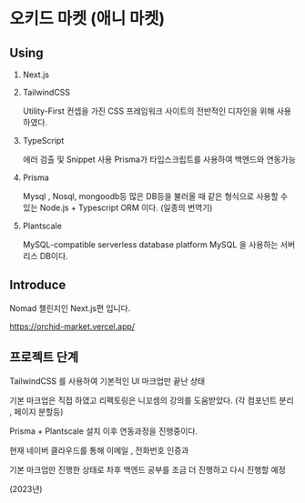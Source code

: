 # 오키드 마켓 (애니 마켓)

## Using

1. Next.js

2. TailwindCSS

   Utility-First 컨셉을 가진 CSS 프레임워크
   사이트의 전반적인 디자인을 위해 사용하였다.

3. TypeScript

   에러 검출 및 Snippet 사용
   Prisma가 타입스크립트를 사용하여 백엔드와 연동가능

4. Prisma

   Mysql , Nosql, mongoodb등 많은 DB등을 불러올 때 같은 형식으로 사용할 수 있는 Node.js + Typescript ORM 이다. (일종의 번역기)

5. Plantscale

   MySQL-compatible serverless database platform
   MySQL 을 사용하는 서버리스 DB이다.

## Introduce

Nomad 챌린지인 Next.js편 입니다.

https://orchid-market.vercel.app/

## 프로젝트 단계

TailwindCSS 를 사용하여 기본적인 UI 마크업만 끝난 상태

기본 마크업은 직접 하였고 리펙토링은 니꼬셈의 강의를 도움받았다.
(각 컴포넌트 분리 , 페이지 분할등)

Prisma + Plantscale 설치 이후 연동과정을 진행중이다.

현재 네이버 클라우드를 통해 이메일 , 전화번호 인증과

기본 마크업만 진행한 상태로 차후 백엔드 공부를 조금 더 진행하고 다시 진행할 예정

(2023년)
